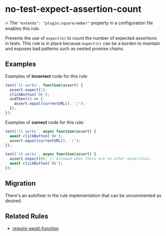 # no-test-expect-assertion-count

:fire: The `"extends": "plugin:square/ember"` property in a configuration file enables this rule.

Prevents the use of `expect(n)` to count the number of expected assertions in tests. This rule is in place because `expect(n)` can be a burden to maintain and exposes bad patterns such as nested promise chains.

## Examples

Examples of **incorrect** code for this rule:

```js
test('it works', function(assert) {
  assert.expect(1);
  clickButton('Ok');
  andThen(() => {
    assert.equal(currentURL(), '/');
  });
});
```

Examples of **correct** code for this rule:

```js
test('it works', async function(assert) {
  await clickButton('Ok');
  assert.equal(currentURL(), '/');
});
```

```js
test('it works', async function(assert) {
  assert.expect(0); // Allowed when there are no other assertions.
  await clickButton('Ok');
});
```

## Migration

There's an autofixer in the rule implementation that can be uncommented as desired.

## Related Rules

* [require-await-function](./require-await-function.md)
